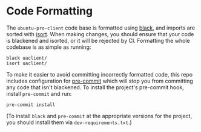 # Code Formatting

The `ubuntu-pro-client` code base is formatted using
[black](https://github.com/psf/black), and imports are sorted with
[isort](https://github.com/PyCQA/isort).  When making changes, you
should ensure that your code is blackened and isorted, or it will
be rejected by CI.
Formatting the whole codebase is as simple as running:

```shell
black uaclient/
isort uaclient/
```

To make it easier to avoid committing incorrectly formatted code, this
repo includes configuration for [pre-commit](https://pre-commit.com/)
which will stop you from committing any code that isn't blackened.  To
install the project's pre-commit hook, install `pre-commit` and run:

```shell
pre-commit install
```

(To install `black` and `pre-commit` at the appropriate versions for
the project, you should install them via `dev-requirements.txt`.)

